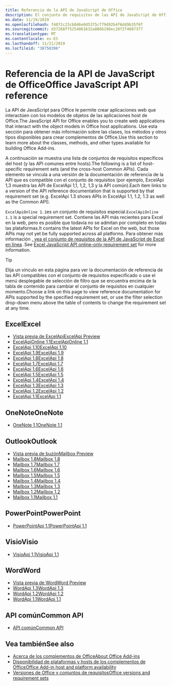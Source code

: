 ```yaml
---
title: Referencia de la API de JavaScript de Office
description: El conjunto de requisitos de las API de JavaScript de Office por host
ms.date: 11/19/2019
ms.openlocfilehash: f4072c23cb0d6e0d5375cf79d92b4f6dd9b35f0f
ms.sourcegitcommit: d37268ff5254061632a886b196ec28f2f4087377
ms.translationtype: MT
ms.contentlocale: es-ES
ms.lasthandoff: 11/21/2019
ms.locfileid: "38758396"
---
```

# <a name="office-javascript-api-reference"></a><span data-ttu-id="d0fb5-103">Referencia de la API de JavaScript de Office</span><span class="sxs-lookup"><span data-stu-id="d0fb5-103">Office JavaScript API reference</span></span>

<span data-ttu-id="d0fb5-104">La API de JavaScript para Office le permite crear aplicaciones web que interactúen con los modelos de objetos de las aplicaciones host de Office.</span><span class="sxs-lookup"><span data-stu-id="d0fb5-104">The JavaScript API for Office enables you to create web applications that interact with the object models in Office host applications.</span></span> <span data-ttu-id="d0fb5-105">Use esta sección para obtener más información sobre las clases, los métodos y otros tipos disponibles para crear complementos de Office.</span><span class="sxs-lookup"><span data-stu-id="d0fb5-105">Use this section to learn more about the classes, methods, and other types available for building Office Add-ins.</span></span>

<span data-ttu-id="d0fb5-106">A continuación se muestra una lista de conjuntos de requisitos específicos del host (y las API comunes entre hosts).</span><span class="sxs-lookup"><span data-stu-id="d0fb5-106">The following is a list of host-specific requirement sets (and the cross-host Common APIs).</span></span> <span data-ttu-id="d0fb5-107">Cada elemento se vincula a una versión de la documentación de referencia de la API que es compatible con el conjunto de requisitos (por ejemplo, ExcelApi 1,3 muestra las API de ExcelApi 1,1, 1,2, 1,3 y la API común).</span><span class="sxs-lookup"><span data-stu-id="d0fb5-107">Each item links to a version of the API reference documentation that is supported by that requirement set (e.g. ExcelApi 1.3 shows APIs in ExcelApi 1.1, 1.2, 1.3 as well as the Common API).</span></span>

<span data-ttu-id="d0fb5-108">`ExcelApiOnline 1.1`es un conjunto de requisitos especial.</span><span class="sxs-lookup"><span data-stu-id="d0fb5-108">`ExcelApiOnline 1.1` is a special requirement set.</span></span> <span data-ttu-id="d0fb5-109">Contiene las API más recientes para Excel en la web, pero es posible que todavía no se admitan por completo en todas las plataformas.</span><span class="sxs-lookup"><span data-stu-id="d0fb5-109">It contains the latest APIs for Excel on the web, but those APIs may not yet be fully supported across all platforms.</span></span> <span data-ttu-id="d0fb5-110">Para obtener más información [, vea el conjunto de requisitos de la API de JavaScript de Excel en línea](/office/dev/add-ins/reference/requirement-sets/excel-api-online-requirement-set) .</span><span class="sxs-lookup"><span data-stu-id="d0fb5-110">See [Excel JavaScript API online-only requirement set](/office/dev/add-ins/reference/requirement-sets/excel-api-online-requirement-set) for more information.</span></span>

> [!TIP]
> <span data-ttu-id="d0fb5-111">Elija un vínculo en esta página para ver la documentación de referencia de las API compatibles con el conjunto de requisitos especificado o use el menú desplegable de selección de filtro que se encuentra encima de la tabla de contenido para cambiar el conjunto de requisitos en cualquier momento.</span><span class="sxs-lookup"><span data-stu-id="d0fb5-111">Choose a link on this page to view reference documentation for APIs supported by the specified requirement set, or use the filter selection drop-down menu above the table of contents to change the requirement set at any time.</span></span>

## <a name="excel"></a><span data-ttu-id="d0fb5-112">Excel</span><span class="sxs-lookup"><span data-stu-id="d0fb5-112">Excel</span></span>

- [<span data-ttu-id="d0fb5-113">Vista previa de ExcelApi</span><span class="sxs-lookup"><span data-stu-id="d0fb5-113">ExcelApi Preview</span></span>](/javascript/api/excel?view=excel-js-preview)
- [<span data-ttu-id="d0fb5-114">ExcelApiOnline 1,1</span><span class="sxs-lookup"><span data-stu-id="d0fb5-114">ExcelApiOnline 1.1</span></span>](/javascript/api/excel?view=excel-js-online)
- [<span data-ttu-id="d0fb5-115">ExcelApi 1.10</span><span class="sxs-lookup"><span data-stu-id="d0fb5-115">ExcelApi 1.10</span></span>](/javascript/api/excel?view=excel-js-1.10)
- [<span data-ttu-id="d0fb5-116">ExcelApi 1.9</span><span class="sxs-lookup"><span data-stu-id="d0fb5-116">ExcelApi 1.9</span></span>](/javascript/api/excel?view=excel-js-1.9)
- [<span data-ttu-id="d0fb5-117">ExcelApi 1.8</span><span class="sxs-lookup"><span data-stu-id="d0fb5-117">ExcelApi 1.8</span></span>](/javascript/api/excel?view=excel-js-1.8)
- [<span data-ttu-id="d0fb5-118">ExcelApi 1.7</span><span class="sxs-lookup"><span data-stu-id="d0fb5-118">ExcelApi 1.7</span></span>](/javascript/api/excel?view=excel-js-1.7)
- [<span data-ttu-id="d0fb5-119">ExcelApi 1.6</span><span class="sxs-lookup"><span data-stu-id="d0fb5-119">ExcelApi 1.6</span></span>](/javascript/api/excel?view=excel-js-1.6)
- [<span data-ttu-id="d0fb5-120">ExcelApi 1.5</span><span class="sxs-lookup"><span data-stu-id="d0fb5-120">ExcelApi 1.5</span></span>](/javascript/api/excel?view=excel-js-1.5)
- [<span data-ttu-id="d0fb5-121">ExcelApi 1.4</span><span class="sxs-lookup"><span data-stu-id="d0fb5-121">ExcelApi 1.4</span></span>](/javascript/api/excel?view=excel-js-1.4)
- [<span data-ttu-id="d0fb5-122">ExcelApi 1.3</span><span class="sxs-lookup"><span data-stu-id="d0fb5-122">ExcelApi 1.3</span></span>](/javascript/api/excel?view=excel-js-1.3)
- [<span data-ttu-id="d0fb5-123">ExcelApi 1.2</span><span class="sxs-lookup"><span data-stu-id="d0fb5-123">ExcelApi 1.2</span></span>](/javascript/api/excel?view=excel-js-1.2)
- [<span data-ttu-id="d0fb5-124">ExcelApi 1.1</span><span class="sxs-lookup"><span data-stu-id="d0fb5-124">ExcelApi 1.1</span></span>](/javascript/api/excel?view=excel-js-1.1)

## <a name="onenote"></a><span data-ttu-id="d0fb5-125">OneNote</span><span class="sxs-lookup"><span data-stu-id="d0fb5-125">OneNote</span></span>

- [<span data-ttu-id="d0fb5-126">OneNote 1,1</span><span class="sxs-lookup"><span data-stu-id="d0fb5-126">OneNote 1.1</span></span>](/javascript/api/onenote?view=onenote-js-1.1)

## <a name="outlook"></a><span data-ttu-id="d0fb5-127">Outlook</span><span class="sxs-lookup"><span data-stu-id="d0fb5-127">Outlook</span></span>

- [<span data-ttu-id="d0fb5-128">Vista previa de buzón</span><span class="sxs-lookup"><span data-stu-id="d0fb5-128">Mailbox Preview</span></span>](/javascript/api/outlook?view=outlook-js-preview)
- [<span data-ttu-id="d0fb5-129">Mailbox 1.8</span><span class="sxs-lookup"><span data-stu-id="d0fb5-129">Mailbox 1.8</span></span>](/javascript/api/outlook?view=outlook-js-1.8)
- [<span data-ttu-id="d0fb5-130">Mailbox 1.7</span><span class="sxs-lookup"><span data-stu-id="d0fb5-130">Mailbox 1.7</span></span>](/javascript/api/outlook?view=outlook-js-1.7)
- [<span data-ttu-id="d0fb5-131">Mailbox 1.6</span><span class="sxs-lookup"><span data-stu-id="d0fb5-131">Mailbox 1.6</span></span>](/javascript/api/outlook?view=outlook-js-1.6)
- [<span data-ttu-id="d0fb5-132">Mailbox 1.5</span><span class="sxs-lookup"><span data-stu-id="d0fb5-132">Mailbox 1.5</span></span>](/javascript/api/outlook?view=outlook-js-1.5)
- [<span data-ttu-id="d0fb5-133">Mailbox 1.4</span><span class="sxs-lookup"><span data-stu-id="d0fb5-133">Mailbox 1.4</span></span>](/javascript/api/outlook?view=outlook-js-1.4)
- [<span data-ttu-id="d0fb5-134">Mailbox 1.3</span><span class="sxs-lookup"><span data-stu-id="d0fb5-134">Mailbox 1.3</span></span>](/javascript/api/outlook?view=outlook-js-1.3)
- [<span data-ttu-id="d0fb5-135">Mailbox 1.2</span><span class="sxs-lookup"><span data-stu-id="d0fb5-135">Mailbox 1.2</span></span>](/javascript/api/outlook?view=outlook-js-1.2)
- [<span data-ttu-id="d0fb5-136">Mailbox 1.1</span><span class="sxs-lookup"><span data-stu-id="d0fb5-136">Mailbox 1.1</span></span>](/javascript/api/outlook?view=outlook-js-1.1)

## <a name="powerpoint"></a><span data-ttu-id="d0fb5-137">PowerPoint</span><span class="sxs-lookup"><span data-stu-id="d0fb5-137">PowerPoint</span></span>

- [<span data-ttu-id="d0fb5-138">PowerPointApi 1.1</span><span class="sxs-lookup"><span data-stu-id="d0fb5-138">PowerPointApi 1.1</span></span>](/javascript/api/powerpoint?view=powerpoint-js-1.1)

## <a name="visio"></a><span data-ttu-id="d0fb5-139">Visio</span><span class="sxs-lookup"><span data-stu-id="d0fb5-139">Visio</span></span>

- [<span data-ttu-id="d0fb5-140">VisioApi 1,1</span><span class="sxs-lookup"><span data-stu-id="d0fb5-140">VisioApi 1.1</span></span>](/javascript/api/visio?view=visio-js-1.1)

## <a name="word"></a><span data-ttu-id="d0fb5-141">Word</span><span class="sxs-lookup"><span data-stu-id="d0fb5-141">Word</span></span>

- [<span data-ttu-id="d0fb5-142">Vista previa de Word</span><span class="sxs-lookup"><span data-stu-id="d0fb5-142">Word Preview</span></span>](/javascript/api/word?view=word-js-preview)
- [<span data-ttu-id="d0fb5-143">WordApi 1.3</span><span class="sxs-lookup"><span data-stu-id="d0fb5-143">WordApi 1.3</span></span>](/javascript/api/word?view=word-js-1.3)
- [<span data-ttu-id="d0fb5-144">WordApi 1.2</span><span class="sxs-lookup"><span data-stu-id="d0fb5-144">WordApi 1.2</span></span>](/javascript/api/word?view=word-js-1.2)
- [<span data-ttu-id="d0fb5-145">WordApi 1.1</span><span class="sxs-lookup"><span data-stu-id="d0fb5-145">WordApi 1.1</span></span>](/javascript/api/word?view=word-js-1.1)

## <a name="common-api"></a><span data-ttu-id="d0fb5-146">API común</span><span class="sxs-lookup"><span data-stu-id="d0fb5-146">Common API</span></span>

- [<span data-ttu-id="d0fb5-147">API común</span><span class="sxs-lookup"><span data-stu-id="d0fb5-147">Common API</span></span>](/javascript/api/office?view=common-js)

## <a name="see-also"></a><span data-ttu-id="d0fb5-148">Vea también</span><span class="sxs-lookup"><span data-stu-id="d0fb5-148">See also</span></span>

- [<span data-ttu-id="d0fb5-149">Acerca de los complementos de Office</span><span class="sxs-lookup"><span data-stu-id="d0fb5-149">About Office Add-ins</span></span>](/office/dev/add-ins/overview)
- [<span data-ttu-id="d0fb5-150">Disponibilidad de plataformas y hosts de los complementos de Office</span><span class="sxs-lookup"><span data-stu-id="d0fb5-150">Office Add-in host and platform availability</span></span>](/office/dev/add-ins/overview/office-add-in-availability)
- [<span data-ttu-id="d0fb5-151">Versiones de Office y conjuntos de requisitos</span><span class="sxs-lookup"><span data-stu-id="d0fb5-151">Office versions and requirement sets</span></span>](/office/dev/add-ins/develop/office-versions-and-requirement-sets)
